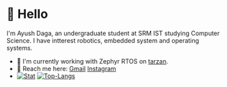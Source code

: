 # 👋 Hello

I'm Ayush Daga, an undergraduate student at SRM IST studying Computer Science. I have intterest robotics, embedded system and operating systems.
- 🤖 I'm currently working with Zephyr RTOS on [tarzan](https://www.github.com/dagaayush1205/tarzan).
- 🔭 Reach me here: [Gmail](mailto:dagaayush1205@gmail.com) [Instagram](https://www.instagram.com/ayushdagaa)
- [![Stat](https://github-readme-stats.vercel.app/api?username=dagaayush1205&count_private=true&hide=stars&show_icons=true&line_height=29&theme=radical&rank_icon=github)](https://github.com/dagaayush1205)
[![Top-Langs](https://github-readme-stats.vercel.app/api/top-langs/?username=dagaayush1205&layout=compact&langs_count=8&hide=HTML,PostScript&theme=radical)](https://github.com/dagayush1205)

<!--
**dagaayush1205/dagaayush1205** is a ✨ _special_ ✨ repository because its `README.md` (this file) appears on your GitHub profile.

Here are some ideas to get you started:
![<Badge Name>](https://img.shields.io/badge/<Badge Text>-<Background Color>?style=for-the-badge&logo=<Icon Name>&logoColor=<Logo Color>)
Hello, I am Ayush
- 🔭 I’m currently working on ...
- 🌱 I’m currently learning ...
- 👯 I’m looking to collaborate on ...
- 🤔 I’m looking for help with ...
- 💬 Ask me about ...
- 📫 How to reach me: ...
- 😄 Pronouns: ...
- ⚡ Fun fact: ...
-->
